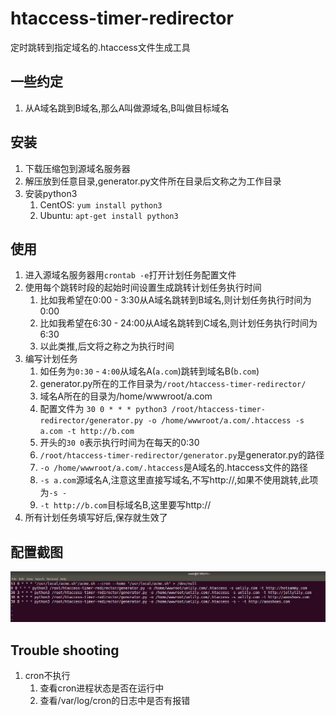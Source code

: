 # htaccess-timer-redirector

定时跳转到指定域名的.htaccess文件生成工具

## 一些约定
1. 从A域名跳到B域名,那么A叫做源域名,B叫做目标域名

## 安装
1. 下载压缩包到源域名服务器
1. 解压放到任意目录,generator.py文件所在目录后文称之为工作目录
1. 安装python3
    1. CentOS: `yum install python3`
    1. Ubuntu: `apt-get install python3`

## 使用
1. 进入源域名服务器用`crontab -e`打开计划任务配置文件
1. 使用每个跳转时段的起始时间设置生成跳转计划任务执行时间
    1. 比如我希望在0:00 - 3:30从A域名跳转到B域名,则计划任务执行时间为0:00
    1. 比如我希望在6:30 - 24:00从A域名跳转到C域名,则计划任务执行时间为6:30
    1. 以此类推,后文将之称之为执行时间
1. 编写计划任务
    1. 如任务为`0:30` - `4:00`从域名A(`a.com`)跳转到域名B(`b.com`)
    1. generator.py所在的工作目录为`/root/htaccess-timer-redirector/`
    1. 域名A所在的目录为/home/wwwroot/a.com
    1. 配置文件为 `30 0 * * * python3 /root/htaccess-timer-redirector/generator.py -o /home/wwwroot/a.com/.htaccess -s a.com -t http://b.com`
    1. 开头的`30 0`表示执行时间为在每天的0:30
    1. `/root/htaccess-timer-redirector/generator.py`是generator.py的路径
    1. `-o /home/wwwroot/a.com/.htaccess`是A域名的.htaccess文件的路径
    1. `-s a.com`源域名A,注意这里直接写域名,不写http://,如果不使用跳转,此项为`-s -`
    1. `-t http://b.com`目标域名B,这里要写http://
1. 所有计划任务填写好后,保存就生效了

## 配置截图
![](./doc/1.png)

## Trouble shooting
1. cron不执行 
    1. 查看cron进程状态是否在运行中
    1. 查看/var/log/cron的日志中是否有报错